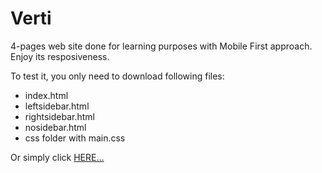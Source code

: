 # Verti

4-pages web site done for learning purposes with Mobile First approach.
Enjoy its resposiveness.

To test it, you only need to download following files:
 - index.html
 - leftsidebar.html
 - rightsidebar.html
 - nosidebar.html
 - css folder with main.css
 
 Or simply click <a href="http://insolt.byethost12.com/">HERE...</a>
